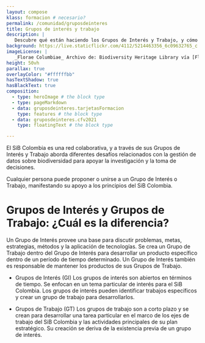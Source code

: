 ```yaml
---
layout: compose
klass: formacion # necesario?
permalink: /comunidad/gruposdeinteres
title: Grupos de interés y trabajo
description: |
   Descubre qué están haciendo los Grupos de Interés y Trabajo, y cómo puedes unirte.
background: https://live.staticflickr.com/4112/5214463356_6c09632765_c.jpg #
imageLicense: |
   _Florae Columbiae_ Archivo de: Biodiversity Heritage Library vía [Flickr](https://www.flickr.com/photos/biodivlibrary/8205952042/in/album-72157632062538373/)
height: 50vh
parallax: true
overlayColor: "#ffffffbb" 
hasTextShadow: true
hasBlackText: true
composition:
  - type: heroImage # the block type
  - type: pageMarkdown
  - data: gruposdeinteres.tarjetasFormacion
    type: features # the block type
  - data: gruposdeinteres.cfv2021
    type: floatingText # the block type

---
```


El SiB Colombia es una red colaborativa, y a través de sus Grupos de Interés y Trabajo aborda diferentes desafíos relacionados con la gestión de datos sobre biodiversidad para apoyar la investigación y la toma de decisiones.

Cualquier persona puede proponer o unirse a un Grupo de Interés o Trabajo, manifestando su apoyo a los principios del SiB Colombia.


# Grupos de Interés y Grupos de Trabajo: ¿Cuál es la diferencia?

Un Grupo de Interés provee una base para discutir problemas, metas, estrategias, métodos y la aplicación de tecnologías. Se crea un Grupo de Trabajo dentro del Grupo de Interés para desarrollar un producto específico dentro de un período de tiempo determinado. Un Grupo de Interés también es responsable de mantener los productos de sus Grupos de Trabajo.

+ Grupos de Interés (GI)
Los grupos de interés son abiertos en términos de tiempo. Se enfocan en un tema particular de interés para el SiB Colombia. Los grupos de interés pueden identificar trabajos específicos y crear un grupo de trabajo para desarrollarlos.

+ Grupos de Trabajo (GT)
Los grupos de trabajo son a corto plazo y se crean para desarrollar una tarea particular en el marco de los ejes de trabajo del SiB Colombia y las actividades principales de su plan estratégico. Su creación se deriva de la existencia previa de un grupo de interés.
